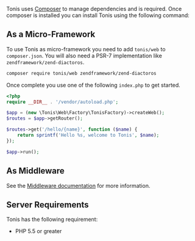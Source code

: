 Tonis uses [Composer](https://getcomposer.org/download/) to manage dependencies and is required. Once composer is 
installed you can install Tonis using the following command:

As a Micro-Framework
--------------------

To use Tonis as micro-framework you need to add `tonis/web` to `composer.json`. You will also need a PSR-7
implementation like `zendframework/zend-diactoros`.

```sh
composer require tonis/web zendframework/zend-diactoros
```

Once complete you use one of the following `index.php` to get started.

```php
<?php
require __DIR__ . '/vendor/autoload.php';

$app = (new \Tonis\Web\Factory\TonisFactory)->createWeb();
$routes = $app->getRouter();

$routes->get('/hello/{name}', function ($name) {
    return sprintf('Hello %s, welcome to Tonis', $name);
});

$app->run();
```

As Middleware
-------------

See the [Middleware documentation](/advanced/middleware) for more information.

Server Requirements
-------------------

Tonis has the following requirement:

  * PHP 5.5 or greater
